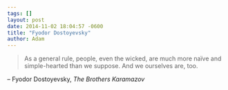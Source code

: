 ```yaml
---
tags: []
layout: post
date: 2014-11-02 18:04:57 -0600
title: "Fyodor Dostoyevsky"
author: Adam
---
```


> As a general rule, people, even the wicked, are much more naïve and simple-hearted than we suppose. And we ourselves are, too.

– Fyodor Dostoyevsky, *The Brothers Karamazov*
